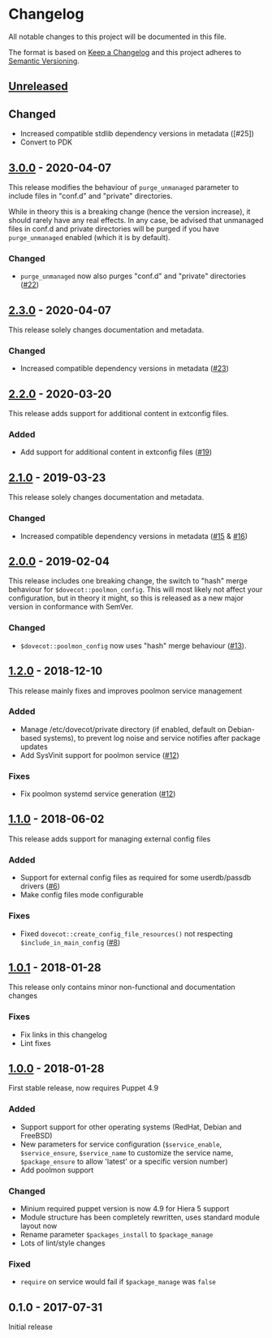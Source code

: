 # Changelog
All notable changes to this project will be documented in this file.

The format is based on [Keep a Changelog](http://keepachangelog.com/en/1.0.0/)
and this project adheres to [Semantic Versioning](http://semver.org/spec/v2.0.0.html).

## [Unreleased]

## Changed
- Increased compatible stdlib dependency versions in metadata ([#25])
- Convert to PDK

## [3.0.0] - 2020-04-07
This release modifies the behaviour of `purge_unmanaged` parameter to include
files in "conf.d" and "private" directories.

While in theory this is a breaking change (hence the version increase), it
should rarely have any real effects. In any case, be advised that unmanaged
files in conf.d and private directories will be purged if you have
`purge_unmanaged` enabled (which it is by default).

### Changed
- `purge_unmanaged` now also purges "conf.d" and "private" directories ([#22])

## [2.3.0] - 2020-04-07
This release solely changes documentation and metadata.

### Changed
- Increased compatible dependency versions in metadata ([#23])

## [2.2.0] - 2020-03-20
This release adds support for additional content in extconfig files.

### Added
- Add support for additional content in extconfig files ([#19])

## [2.1.0] - 2019-03-23
This release solely changes documentation and metadata.

### Changed
- Increased compatible dependency versions in metadata ([#15] & [#16])

## [2.0.0] - 2019-02-04
This release includes one breaking change, the switch to "hash" merge behaviour
for `$dovecot::poolmon_config`. This will most likely not affect your
configuration, but in theory it might, so this is released as a new major
version in conformance with SemVer.

### Changed
- `$dovecot::poolmon_config` now uses "hash" merge behaviour ([#13]).

## [1.2.0] - 2018-12-10
This release mainly fixes and improves poolmon service management

### Added
- Manage /etc/dovecot/private directory (if enabled, default on Debian-based systems),
  to prevent log noise and service notifies after package updates
- Add SysVinit support for poolmon service ([#12])

### Fixes
- Fix poolmon systemd service generation ([#12])

## [1.1.0] - 2018-06-02
This release adds support for managing external config files

### Added
- Support for external config files as required for some userdb/passdb drivers ([#6])
- Make config files mode configurable

### Fixes
- Fixed `dovecot::create_config_file_resources()` not respecting `$include_in_main_config` ([#8])

## [1.0.1] - 2018-01-28
This release only contains minor non-functional and documentation changes

### Fixes
- Fix links in this changelog
- Lint fixes

## [1.0.0] - 2018-01-28
First stable release, now requires Puppet 4.9

### Added
- Support support for other operating systems (RedHat, Debian and FreeBSD)
- New parameters for service configuration (`$service_enable`, `$service_ensure`,
  `$service_name` to customize the service name, `$package_ensure` to allow 'latest' or 
  a specific version number)
- Add poolmon support

### Changed
- Minium required puppet version is now 4.9 for Hiera 5 support
- Module structure has been completely rewritten, uses standard module layout now
- Rename parameter `$packages_install` to `$package_manage`
- Lots of lint/style changes

### Fixed
- `require` on service would fail if `$package_manage` was `false`

## 0.1.0 - 2017-07-31
Initial release

[Unreleased]: https://github.com/oxc/puppet-dovecot/compare/v3.0.0...HEAD
[3.0.0]: https://github.com/oxc/puppet-dovecot/compare/v2.3.0...v3.0.0
[2.3.0]: https://github.com/oxc/puppet-dovecot/compare/v2.2.0...v2.3.0
[2.2.0]: https://github.com/oxc/puppet-dovecot/compare/v2.1.0...v2.2.0
[2.1.0]: https://github.com/oxc/puppet-dovecot/compare/v2.0.0...v2.1.0
[2.0.0]: https://github.com/oxc/puppet-dovecot/compare/v1.2.0...v2.0.0
[1.2.0]: https://github.com/oxc/puppet-dovecot/compare/v1.1.0...v1.2.0
[1.1.0]: https://github.com/oxc/puppet-dovecot/compare/v1.0.1...v1.1.0
[1.0.1]: https://github.com/oxc/puppet-dovecot/compare/v1.0.0...v1.0.1
[1.0.0]: https://github.com/oxc/puppet-dovecot/compare/v0.1.0...v1.0.0
[#23]: https://github.com/oxc/puppet-dovecot/pull/23
[#22]: https://github.com/oxc/puppet-dovecot/pull/22
[#19]: https://github.com/oxc/puppet-dovecot/issues/19
[#16]: https://github.com/oxc/puppet-dovecot/issues/16
[#15]: https://github.com/oxc/puppet-dovecot/pull/15
[#13]: https://github.com/oxc/puppet-dovecot/pull/13
[#12]: https://github.com/oxc/puppet-dovecot/pull/12
[#8]: https://github.com/oxc/puppet-dovecot/issues/8
[#6]: https://github.com/oxc/puppet-dovecot/issues/6
